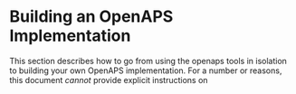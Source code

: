 # Building an OpenAPS Implementation

This section describes how to go from using the openaps tools in isolation to building your own OpenAPS implementation. For a number or reasons, this document _cannot_ provide explicit instructions on 